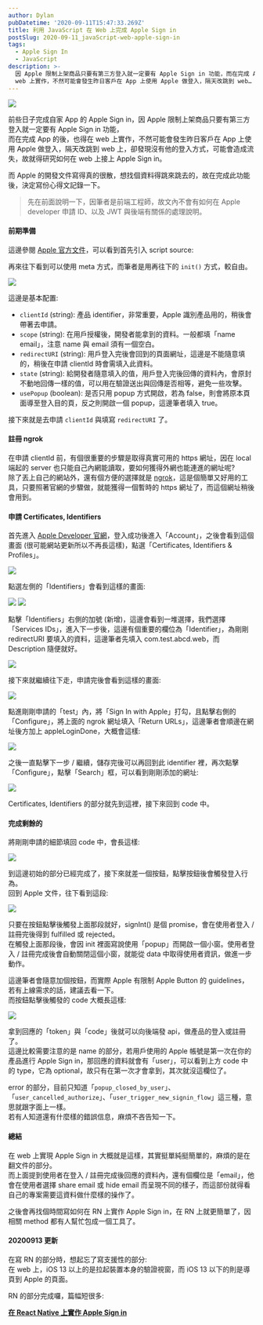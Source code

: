 ```yaml
---
author: Dylan
pubDatetime: '2020-09-11T15:47:33.269Z'
title: 利用 JavaScript 在 Web 上完成 Apple Sign in
postSlug: 2020-09-11_javaScript-web-apple-sign-in
tags:
  - Apple Sign In
  - JavaScript
description: >-
  因 Apple 限制上架商品只要有第三方登入就一定要有 Apple Sign in 功能，而在完成 App 的 Apple Sign in 後，也得在
  web 上實作，不然可能會發生昨日客戶在 App 上使用 Apple 做登入，隔天改跳到 web…
---
```


![](/fromMediumImg/1__fFS6Sm4__h0CkMFM5CPGWCg.jpeg)

前些日子完成自家 App 的 Apple Sign in，因 Apple 限制上架商品只要有第三方登入就一定要有 Apple Sign in 功能，  
而在完成 App 的後，也得在 web 上實作，不然可能會發生昨日客戶在 App 上使用 Apple 做登入，隔天改跳到 web 上，卻發現沒有他的登入方式，可能會造成流失，故就得研究如何在 web 上接上 Apple Sign in。

而 Apple 的開發文件寫得真的很散，想找個資料得跳來跳去的，故在完成此功能後，決定寫份心得文記錄一下。

> 先在前面說明一下，因筆者是前端工程師，故文內不會有如何在 Apple developer 申請 ID、以及 JWT 與後端有關係的處理說明。

#### 前期準備

這邊參閱 [Apple 官方文件](https://developer.apple.com/documentation/sign_in_with_apple/sign_in_with_apple_js/configuring_your_webpage_for_sign_in_with_apple)，可以看到首先引入 script source:

<script type="text/javascript" src="https://appleid.cdn-apple.com/appleauth/static/jsapi/appleid/1/en_US/appleid.auth.js"></script>

再來往下看到可以使用 meta 方式，而筆者是用再往下的 `init()` 方式，較自由。

![](/fromMediumImg/1__d2lfimd__5ZlN8wYpX4zazg.png)

這邊是基本配置:  
- `clientId` (string): 產品 identifier，非常重要，Apple 識別產品用的，稍後會帶著去申請。  
- `scope` (string): 在用戶授權後，開發者能拿到的資料。一般都填「name email」，注意 name 與 email 須有一個空白。  
- `redirectURI` (string): 用戶登入完後會回到的頁面網址，這邊是不能隨意填的，稍後在申請 clientId 時會需填入此資料。  
- `state` (string): 給開發者隨意填入的值，用戶登入完後回傳的資料內，會原封不動地回傳一樣的值，可以用在驗證送出與回傳是否相等，避免一些攻擊。  
- `usePopup` (boolean): 是否只用 popup 方式開啟，若為 false，則會將原本頁面導至登入目的頁，反之則開啟一個 popup，這邊筆者填入 true。

接下來就是去申請 `clientId` 與填寫 `redirectURI` 了。

#### 註冊 ngrok

在申請 clientId 前，有個很重要的步驟是取得真實可用的 https 網址，因在 local 端起的 server 也只能自己內網能讀取，要如何獲得外網也能連進的網址呢?  
除了丟上自己的網站外，還有個方便的選擇就是 [ngrok](https://ngrok.com/)，這是個簡單又好用的工具，只要照著官網的步驟做，就能獲得一個暫時的 https 網址了，而這個網址稍後會用到。

#### 申請 Certificates, Identifiers

首先進入 [Apple Developer 官網](https://developer.apple.com/)，登入成功後進入「Account」，之後會看到這個畫面 (很可能網站更新所以不再長這樣)，點選「Certificates, Identifiers & Profiles」。

![](/fromMediumImg/1__woaTrD6qtxZMcJEgCAVR9w.png)

點選左側的「Identifiers」會看到這樣的畫面:

![](/fromMediumImg/1__WEI5fOYGlhuC__pubEM4QHg.png)
![](/fromMediumImg/1__u6YDlVIFFTa8E8SVvUc9rA.png)

點擊「Identifiers」右側的加號 (新增)，這邊會看到一堆選擇，我們選擇「Services IDs」，進入下一步後，這邊有個重要的欄位為「Identifier」，為剛剛 redirectURI 要填入的資料，這邊筆者先填入 com.test.abcd.web，而 Description 隨便就好。

![](/fromMediumImg/1__u6YDlVIFFTa8E8SVvUc9rA.png)

接下來就繼續往下走，申請完後會看到這樣的畫面:

![](/fromMediumImg/1__AUNKZzh9cKJxtECYpEST7Q.png)

點進剛剛申請的「test」內，將「Sign In with Apple」打勾，且點擊右側的「Configure」，將上面的 ngrok 網址填入「Return URLs」，這邊筆者會順邊在網址後方加上 appleLoginDone，大概會這樣:

![](/fromMediumImg/1__dCIlazvWTmOYPLyWyfI36w.png)

之後一直點擊下一步 / 繼續，儲存完後可以再回到此 identifier 裡，再次點擊「Configure」，點擊「Search」框，可以看到剛剛添加的網址:

![](/fromMediumImg/1__gHBEjmVc9wXyl__AisN7E6w.png)

Certificates, Identifiers 的部分就先到這裡，接下來回到 code 中。

#### 完成剩餘的

將剛剛申請的細節填回 code 中，會長這樣:

![](/fromMediumImg/1__rd2Hh5WkSGMpww62te__8rg.png)

到這邊初始的部分已經完成了，接下來就差一個按鈕，點擊按鈕後會觸發登入行為。  
回到 Apple 文件，往下看到這段:

![](/fromMediumImg/1__dHoXg1CMzxfXEwNYvUGgLw.png)

只要在按鈕點擊後觸發上面那段就好，signInt() 是個 promise，會在使用者登入 / 註冊完後得到 fulfilled 或 rejected。  
在觸發上面那段後，會因 init 裡面寫說使用「popup」而開啟一個小窗。使用者登入 / 註冊完成後會自動關閉這個小窗，就能從 data 中取得使用者資訊，做進一步動作。

這邊筆者會隨意加個按鈕，而實際 Apple 有限制 Apple Button 的 guidelines，若有上線需求的話，建議去看一下。  
而按鈕點擊後觸發的 code 大概長這樣:

![](/fromMediumImg/1__uTsS__Ih04Wc0Vn3C__4wnUQ.png)

拿到回應的「token」與「code」後就可以向後端發 api，做產品的登入或註冊了。  
這邊比較需要注意的是 name 的部分，若用戶使用的 Apple 帳號是第一次在你的產品進行 Apple Sign in，那回應的資料就會有「user」，可以看到上方 code 中的 type，它為 optional，故只有在第一次才會拿到，其次就沒這欄位了。

error 的部分，目前只知道「`popup_closed_by_user`」、「`user_cancelled_authorize`」、「`user_trigger_new_signin_flow`」這三種，意思就跟字面上一樣。  
若有人知道還有什麼樣的錯誤信息，麻煩不吝告知一下。

#### 總結

在 web 上實現 Apple Sign in 大概就是這樣，其實挺單純挺簡單的，麻煩的是在翻文件的部分。  
而上面提到使用者在登入 / 註冊完成後回應的資料內，還有個欄位是「email」，他會在使用者選擇 share email 或 hide email 而呈現不同的樣子，而這部份就得看自己的專案需要這資料做什麼樣的操作了。

之後會再找個時間寫如何在 RN 上實作 Apple Sign in，在 RN 上就更簡單了，因相關 method 都有人幫忙包成一個工具了。

#### 20200913 更新

在寫 RN 的部分時，想起忘了寫支援性的部分:  
在 web 上，iOS 13 以上的是拉起裝置本身的驗證視窗，而 iOS 13 以下的則是導頁到 Apple 的頁面。

RN 的部分完成囉，篇幅短很多:

[**在 React Native 上實作 Apple Sign in**](/posts/2020-09-13_react-native-apple-sign-in)
